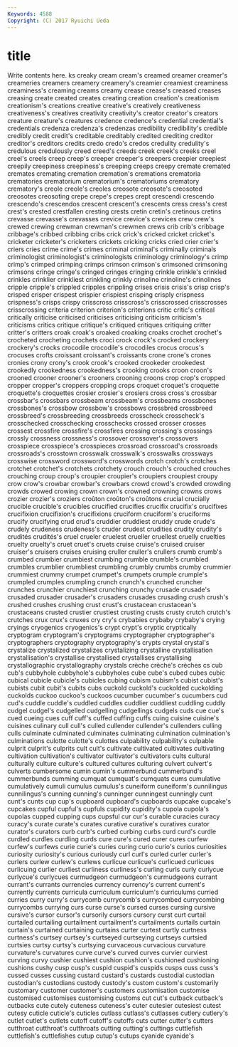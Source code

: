 ```yaml
---
Keywords: 4588 
Copyright: (C) 2017 Ryuichi Ueda
---
```


# title

Write contents here.
ks creaky cream cream's creamed creamer creamer's creameries creamers
creamery creamery's creamier creamiest creaminess creaminess's creaming creams creamy crease
crease's creased creases creasing create created creates creating creation creation's
creationism creationism's creations creative creative's creatively creativeness creativeness's creatives creativity
creativity's creator creator's creators creature creature's creatures credence credence's credential
credential's credentials credenza credenza's credenzas credibility credibility's credible credibly credit
credit's creditable creditably credited crediting creditor creditor's creditors credits credo
credo's credos credulity credulity's credulous credulously creed creed's creeds creek
creek's creeks creel creel's creels creep creep's creeper creeper's creepers
creepier creepiest creepily creepiness creepiness's creeping creeps creepy cremate cremated
cremates cremating cremation cremation's cremations crematoria crematories crematorium crematorium's crematoriums
crematory crematory's creole creole's creoles creosote creosote's creosoted creosotes creosoting
crepe crepe's crepes crept crescendi crescendo crescendo's crescendos crescent crescent's
crescents cress cress's crest crest's crested crestfallen cresting crests cretin
cretin's cretinous cretins crevasse crevasse's crevasses crevice crevice's crevices crew
crew's crewed crewing crewman crewman's crewmen crews crib crib's cribbage
cribbage's cribbed cribbing cribs crick crick's cricked cricket cricket's cricketer
cricketer's cricketers crickets cricking cricks cried crier crier's criers cries
crime crime's crimes criminal criminal's criminally criminals criminologist criminologist's criminologists
criminology criminology's crimp crimp's crimped crimping crimps crimson crimson's crimsoned
crimsoning crimsons cringe cringe's cringed cringes cringing crinkle crinkle's crinkled
crinkles crinklier crinkliest crinkling crinkly crinoline crinoline's crinolines cripple cripple's
crippled cripples crippling crises crisis crisis's crisp crisp's crisped crisper
crispest crispier crispiest crisping crisply crispness crispness's crisps crispy crisscross
crisscross's crisscrossed crisscrosses crisscrossing criteria criterion criterion's criterions critic critic's
critical critically criticise criticised criticises criticising criticism criticism's criticisms critics
critique critique's critiqued critiques critiquing critter critter's critters croak croak's
croaked croaking croaks crochet crochet's crocheted crocheting crochets croci crock
crock's crocked crockery crockery's crocks crocodile crocodile's crocodiles crocus crocus's
crocuses crofts croissant croissant's croissants crone crone's crones cronies crony
crony's crook crook's crooked crookeder crookedest crookedly crookedness crookedness's crooking
crooks croon croon's crooned crooner crooner's crooners crooning croons crop
crop's cropped cropper cropper's croppers cropping crops croquet croquet's croquette
croquette's croquettes crosier crosier's crosiers cross cross's crossbar crossbar's crossbars
crossbeam crossbeam's crossbeams crossbones crossbones's crossbow crossbow's crossbows crossbred crossbreed
crossbreed's crossbreeding crossbreeds crosscheck crosscheck's crosschecked crosschecking crosschecks crossed crosser
crosses crossest crossfire crossfire's crossfires crossing crossing's crossings crossly crossness
crossness's crossover crossover's crossovers crosspiece crosspiece's crosspieces crossroad crossroad's crossroads
crossroads's crosstown crosswalk crosswalk's crosswalks crossways crosswise crossword crossword's crosswords
crotch crotch's crotches crotchet crotchet's crotchets crotchety crouch crouch's crouched
crouches crouching croup croup's croupier croupier's croupiers croupiest croupy crow
crow's crowbar crowbar's crowbars crowd crowd's crowded crowding crowds crowed
crowing crown crown's crowned crowning crowns crows crozier crozier's croziers
croûton croûton's croûtons crucial crucially crucible crucible's crucibles crucified crucifies
crucifix crucifix's crucifixes crucifixion crucifixion's crucifixions cruciform cruciform's cruciforms crucify
crucifying crud crud's cruddier cruddiest cruddy crude crude's crudely crudeness
crudeness's cruder crudest crudities crudity crudity's crudités crudités's cruel crueler
cruelest crueller cruellest cruelly cruelties cruelty cruelty's cruet cruet's cruets
cruise cruise's cruised cruiser cruiser's cruisers cruises cruising cruller cruller's
crullers crumb crumb's crumbed crumbier crumbiest crumbing crumble crumble's crumbled
crumbles crumblier crumbliest crumbling crumbly crumbs crumby crummier crummiest crummy
crumpet crumpet's crumpets crumple crumple's crumpled crumples crumpling crunch crunch's
crunched cruncher crunches crunchier crunchiest crunching crunchy crusade crusade's crusaded
crusader crusader's crusaders crusades crusading crush crush's crushed crushes crushing
crust crust's crustacean crustacean's crustaceans crusted crustier crustiest crusting crusts
crusty crutch crutch's crutches crux crux's cruxes cry cry's crybabies
crybaby crybaby's crying cryings cryogenics cryogenics's crypt crypt's cryptic cryptically
cryptogram cryptogram's cryptograms cryptographer cryptographer's cryptographers cryptography cryptography's crypts crystal
crystal's crystalize crystalized crystalizes crystalizing crystalline crystallisation crystallisation's crystallise crystallised
crystallises crystallising crystallographic crystallography crystals crèche crèche's crèches cs cub
cub's cubbyhole cubbyhole's cubbyholes cube cube's cubed cubes cubic cubical
cubicle cubicle's cubicles cubing cubism cubism's cubist cubist's cubists cubit
cubit's cubits cubs cuckold cuckold's cuckolded cuckolding cuckolds cuckoo cuckoo's
cuckoos cucumber cucumber's cucumbers cud cud's cuddle cuddle's cuddled cuddles
cuddlier cuddliest cuddling cuddly cudgel cudgel's cudgelled cudgelling cudgellings cudgels
cuds cue cue's cued cueing cues cuff cuff's cuffed cuffing
cuffs cuing cuisine cuisine's cuisines culinary cull cull's culled cullender
cullender's cullenders culling culls culminate culminated culminates culminating culmination culmination's
culminations culotte culotte's culottes culpability culpability's culpable culprit culprit's culprits
cult cult's cultivate cultivated cultivates cultivating cultivation cultivation's cultivator cultivator's
cultivators cults cultural culturally culture culture's cultured cultures culturing culvert
culvert's culverts cumbersome cumin cumin's cummerbund cummerbund's cummerbunds cumming cumquat
cumquat's cumquats cums cumulative cumulatively cumuli cumulus cumulus's cuneiform cuneiform's
cunnilingus cunnilingus's cunning cunning's cunninger cunningest cunningly cunt cunt's cunts
cup cup's cupboard cupboard's cupboards cupcake cupcake's cupcakes cupful cupful's
cupfuls cupidity cupidity's cupola cupola's cupolas cupped cupping cups cupsful
cur cur's curable curacies curacy curacy's curate curate's curates curative
curative's curatives curator curator's curators curb curb's curbed curbing curbs
curd curd's curdle curdled curdles curdling curds cure cure's cured
curer cures curfew curfew's curfews curie curie's curies curing curio
curio's curios curiosities curiosity curiosity's curious curiously curl curl's curled
curler curler's curlers curlew curlew's curlews curlicue curlicue's curlicued curlicues
curlicuing curlier curliest curliness curliness's curling curls curly curlycue curlycue's
curlycues curmudgeon curmudgeon's curmudgeons currant currant's currants currencies currency currency's
current current's currently currents curricula curriculum curriculum's curriculums curried curries
curry curry's currycomb currycomb's currycombed currycombing currycombs currying curs curse
curse's cursed curses cursing cursive cursive's cursor cursor's cursorily cursors
cursory curst curt curtail curtailed curtailing curtailment curtailment's curtailments curtails
curtain curtain's curtained curtaining curtains curter curtest curtly curtness curtness's
curtsey curtsey's curtseyed curtseying curtseys curtsied curtsies curtsy curtsy's curtsying
curvaceous curvacious curvature curvature's curvatures curve curve's curved curves curvier
curviest curving curvy cushier cushiest cushion cushion's cushioned cushioning cushions
cushy cusp cusp's cuspid cuspid's cuspids cusps cuss cuss's cussed
cusses cussing custard custard's custards custodial custodian custodian's custodians custody
custody's custom custom's customarily customary customer customer's customers customisation customise
customised customises customising customs cut cut's cutback cutback's cutbacks cute
cutely cuteness cuteness's cuter cutesier cutesiest cutest cutesy cuticle cuticle's
cuticles cutlass cutlass's cutlasses cutlery cutlery's cutlet cutlet's cutlets cutoff
cutoff's cutoffs cuts cutter cutter's cutters cutthroat cutthroat's cutthroats cutting
cutting's cuttings cuttlefish cuttlefish's cuttlefishes cutup cutup's cutups cyanide cyanide's
